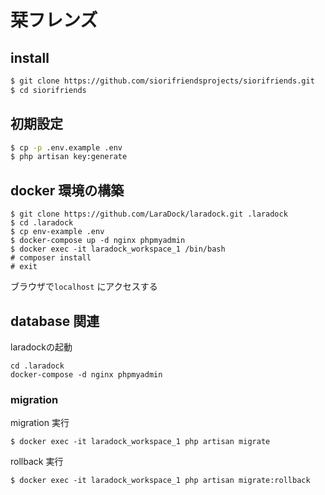 # 栞フレンズ

## install

```bash
$ git clone https://github.com/siorifriendsprojects/siorifriends.git
$ cd siorifriends
```

## 初期設定

```bash
$ cp -p .env.example .env
$ php artisan key:generate
```

## docker 環境の構築

```
$ git clone https://github.com/LaraDock/laradock.git .laradock
$ cd .laradock
$ cp env-example .env
$ docker-compose up -d nginx phpmyadmin
$ docker exec -it laradock_workspace_1 /bin/bash
# composer install
# exit
```

ブラウザで`localhost` にアクセスする


## database 関連

laradockの起動

```
cd .laradock
docker-compose -d nginx phpmyadmin
```

### migration

migration 実行

```
$ docker exec -it laradock_workspace_1 php artisan migrate
```

rollback 実行

```
$ docker exec -it laradock_workspace_1 php artisan migrate:rollback
```